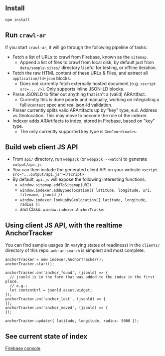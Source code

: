 ## Install

`npm install`

## Run `crawl-ar`

If you start `crawl-ar`, it will go through the following pipeline of tasks:

* Fetch a list of URLs to crawl from Firebase, known as the `sitemap`.
  * Append a list of files to crawl from local disk, by default just from `data/sample-sites/` directory   Useful for testing, or offline iteration.
* Fetch the raw HTML content of these URLs & Files, and extract all `application/ld+json` blocks.
  * Does not currently fetch externally hosted document (e.g. `<script src=... />`).  Only supports inline JSON-LD blocks.
* Parse JSONLD to filter out anything that isn't a (valid) ARArtifact.
  * Currently this is done poorly and manually, working on integrating a full `@context` spec and real json-ld validation.
* Parser currently splits valid ARArtifacts up by "key" type, e.d. Address vs Geolocation.  This may move to become the role of the indexer.
* Indexer adds ARArtifacts to index, stored in Firebase, based on "key" type.
  * The only currently supported key type is `GeoCoordinates`.

## Build web client JS API

* From `api/` directory, run `webpack` (or `webpack --watch`) to generate `output/api.js`
* You can then include the generated client API on your website `<script src="...output/api.js"></script>`
* By default, `api.js` will expose the following interesting functions:
  * `window.sitemap.addToSitemap(URI)`
  * `window.indexer.addByGeolocation({ latitude, longitude, uri, filename, jsonld })`
  * `window.indexer.lookupByGeolocation({ latitude, longitude, radius })`
  * and Class: `window.indexer.AnchorTracker`

## Using client JS API, with the realtime AnchorTracker

You can find sample usages (in varying states of readiness) in the `clients/` directory of this repo.  `web-ar-search` is simplest and most complete.

```
anchorTracker = new indexer.AnchorTracker();
anchorTracker.start();

anchorTracker.on('anchor_found', (jsonld) => {
  // jsonld is in the form that was added to the index in the first place.
  // e.g.:
  let contentUrl = jsonld.asset.widget;
});
anchorTracker.on('anchor_lost', (jsonld) => {
});
anchorTracker.on('anchor_moved', (jsonld) => {
});

anchorTracker.update({ latitude, longitude, radius: 5000 });
```

## See current state of index

[Firebase console](https://firebase.corp.google.com/u/0/project/ar-anchoring-prototype/database/ar-anchoring-prototype/data)
